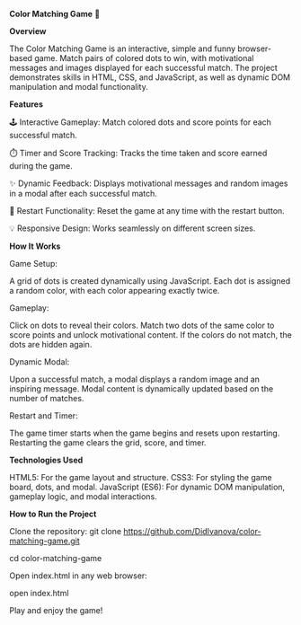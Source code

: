 **Color Matching Game** 🎨

**Overview**

The Color Matching Game is an interactive, simple and funny browser-based game. Match pairs of colored dots to win, with motivational messages and images displayed for each successful match. The project demonstrates skills in HTML, CSS, and JavaScript, as well as dynamic DOM manipulation and modal functionality.

**Features**

🕹️ Interactive Gameplay: Match colored dots and score points for each successful match.

⏱️ Timer and Score Tracking: Tracks the time taken and score earned during the game.

✨ Dynamic Feedback: Displays motivational messages and random images in a modal after each successful match.

🔄 Restart Functionality: Reset the game at any time with the restart button.

💡 Responsive Design: Works seamlessly on different screen sizes.

**How It Works**

Game Setup:

A grid of dots is created dynamically using JavaScript.
Each dot is assigned a random color, with each color appearing exactly twice.

Gameplay:

Click on dots to reveal their colors.
Match two dots of the same color to score points and unlock motivational content.
If the colors do not match, the dots are hidden again.

Dynamic Modal:

Upon a successful match, a modal displays a random image and an inspiring message.
Modal content is dynamically updated based on the number of matches.

Restart and Timer:

The game timer starts when the game begins and resets upon restarting.
Restarting the game clears the grid, score, and timer.

**Technologies Used**

HTML5: For the game layout and structure.
CSS3: For styling the game board, dots, and modal.
JavaScript (ES6): For dynamic DOM manipulation, gameplay logic, and modal interactions.

**How to Run the Project**

Clone the repository:
git clone https://github.com/DidIvanova/color-matching-game.git

cd color-matching-game

Open index.html in any web browser:

open index.html

Play and enjoy the game!
